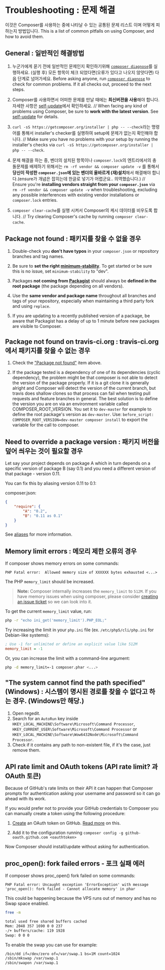 <!--
    tagline: Solving problems
-->
# Troubleshooting : 문제 해결

이것은 Composer를 사용하는 중에 나타날 수 있는 공통된 문제 리스트 이며 어떻게 피하는지 방법입니다.
This is a list of common pitfalls on using Composer, and how to avoid them.

## General : 일반적인 해결방법

1. 누군가에게 묻기 전에 일반적인 문제인지 확인하기위해 [`composer diagnose`](../03-cli.md#diagnose)를 실행하세요. (실행 후) 모든 항목이 체크 되었다면(오류가 있다고 나오지 않앗다면) 다음 단계로 넘어가세요. Before asking anyone, run [`composer diagnose`](../03-cli.md#diagnose) to check for common problems. If it all checks out, proceed to the next steps.

2. Composer를 사용하면서 어떠한 문제를 만날 때에는 **최신버젼을 사용**해야 합니다. 자세한 사항은 [self-update](../03-cli.md#self-update)에서 확인하세요. // When facing any kind of problems using Composer, be sure to **work with the latest version**. See [self-update](../03-cli.md#self-update) for details.

3. `curl -sS https://getcomposer.org/installer | php -- --check`라는 명령어를 통해서 installer's checker를 실행하여 setup에 문제가 없는지 확인해야 합니다. // Make sure you have no problems with your setup by running the installer's checks via `curl -sS https://getcomposer.org/installer | php -- --check`.

4. 문제 해결을 하는 중, 벤더의 설치된 항목이나 `composer.lock`의 엔트리에서의 충돌문제를 배제하기 위해서는 `rm -rf vendor && composer update -v` 를 통해서 **당신이 작성한 `composer.json`에 있는 벤더의 올바르게 (재)설치**해서 해결해야 합니다.(ensure가 개념은 잡히는데 한글로 넣기가 어렵군요.. 의역했습니다.) // Ensure you're **installing vendors straight from your `composer.json`** via `rm -rf vendor && composer update -v` when troubleshooting, excluding any possible interferences with existing vendor installations or `composer.lock` entries.

5. `composer clear-cache`를 실행 시켜서 Composer의 케시 데이터를 비우도록 합니다. // Try clearing Composer's cache by running `composer clear-cache`.

## Package not found : 패키지를 찾을 수 없을 경우

1. Double-check you **don't have typos** in your `composer.json` or repository branches and tag names.

2. Be sure to **set the right [minimum-stability](../04-schema.md#minimum-stability)**. To get started or be sure this is no issue, set `minimum-stability` to "dev".

3. Packages **not coming from [Packagist](https://packagist.org/)** should always be **defined in the root package** (the package depending on all vendors).

4. Use the **same vendor and package name** throughout all branches and tags of your repository, especially when maintaining a third party fork and using `replace`.

5. If you are updating to a recently published version of a package, be aware that Packagist has a delay of up to 1 minute before new packages are visible to Composer.

## Package not found on travis-ci.org : travis-ci.org에서 패키지를 찾을 수 없는 경우

1. Check the ["Package not found"](#package-not-found) item above.

2. If the package tested is a dependency of one of its dependencies (cyclic dependency), the problem might be that composer is not able to detect the version of the package properly. If it is a git clone it is generally alright and Composer will detect the version of the current branch, but travis does shallow clones so that process can fail when testing pull requests and feature branches in general.
   The best solution is to define the version you are on via an environment variable called COMPOSER_ROOT_VERSION. You set it to `dev-master` for example to define the root package's version as `dev-master`.
   Use: `before_script: COMPOSER_ROOT_VERSION=dev-master composer install` to export the variable for the call to composer.

## Need to override a package version : 패키지 버전을 덮어 씌우는 것이 필요할 경우 

Let say your project depends on package A which in turn depends on a specific version of package B (say 0.1) and you need a different version of that package - version 0.11.

You can fix this by aliasing version 0.11 to 0.1:

composer.json:

```json
{
    "require": {
        "A": "0.2",
        "B": "0.11 as 0.1"
    }
}
```

See [aliases](aliases.md) for more information.

## Memory limit errors : 메모리 제한 오류의 경우

If composer shows memory errors on some commands:

`PHP Fatal error:  Allowed memory size of XXXXXX bytes exhausted <...>`

The PHP `memory_limit` should be increased.

> **Note:** Composer internally increases the `memory_limit` to `512M`.
> If you have memory issues when using composer, please consider [creating
> an issue ticket](https://github.com/composer/composer/issues) so we can look into it.

To get the current `memory_limit` value, run:

```sh
php -r "echo ini_get('memory_limit').PHP_EOL;"
```

Try increasing the limit in your `php.ini` file (ex. `/etc/php5/cli/php.ini` for
Debian-like systems):

```ini
; Use -1 for unlimited or define an explicit value like 512M
memory_limit = -1
```

Or, you can increase the limit with a command-line argument:

```sh
php -d memory_limit=-1 composer.phar <...>
```

## "The system cannot find the path specified" (Windows) : 시스템이 명시된 경로를 찾을 수 없다고 하는 경우. (Windows만 해당.)

1. Open regedit.
2. Search for an `AutoRun` key inside `HKEY_LOCAL_MACHINE\Software\Microsoft\Command Processor`,
   `HKEY_CURRENT_USER\Software\Microsoft\Command Processor`
   or `HKEY_LOCAL_MACHINE\Software\Wow6432Node\Microsoft\Command Processor`.
3. Check if it contains any path to non-existent file, if it's the case, just remove them.

## API rate limit and OAuth tokens (API rate limit? 과 OAuth 토큰)

Because of GitHub's rate limits on their API it can happen that Composer prompts for authentication asking your username and password so it can go ahead with its work.

If you would prefer not to provide your GitHub credentials to Composer you can manually create a token using the following procedure:

1. [Create](https://github.com/settings/applications) an OAuth token on GitHub.
[Read more](https://github.com/blog/1509-personal-api-tokens) on this.

2. Add it to the configuration running `composer config -g github-oauth.github.com <oauthtoken>`

Now Composer should install/update without asking for authentication.

## proc_open(): fork failed errors - 포크 실패 에러
If composer shows proc_open() fork failed on some commands:

`PHP Fatal error: Uncaught exception 'ErrorException' with message 'proc_open(): fork failed - Cannot allocate memory' in phar`

This could be happening because the VPS runs out of memory and has no Swap space enabled.

```sh
free -m

total used free shared buffers cached
Mem: 2048 357 1690 0 0 237
-/+ buffers/cache: 119 1928
Swap: 0 0 0
```

To enable the swap you can use for example:

```sh
/bin/dd if=/dev/zero of=/var/swap.1 bs=1M count=1024
/sbin/mkswap /var/swap.1
/sbin/swapon /var/swap.1
```
